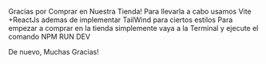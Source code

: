 Gracias por Comprar en Nuestra Tienda!
Para llevarla a cabo usamos Vite +ReactJs ademas de implementar TailWind para ciertos estilos
Para empezar a comprar en la tienda simplemente vaya a la Terminal y ejecute el comando NPM RUN DEV

De nuevo, Muchas Gracias!